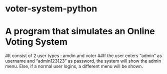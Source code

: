 # voter-system-python
# A program that simulates an Online Voting System
#It consist of 2 user types : amdin and voter 
##If the user enters “admin” as username and “admin123123” as password, the system will
show the admin menu. Else, if a normal user logins, a different menu will be shown.


